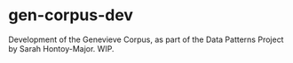 # gen-corpus-dev
Development of the Genevieve Corpus, as part of the Data Patterns Project by Sarah Hontoy-Major. WIP. 
